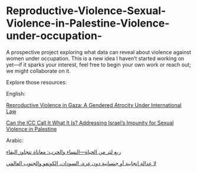 # Reproductive-Violence-Sexual-Violence-in-Palestine-Violence-under-occupation-
A prospective project exploring what data can reveal about violence against women under occupation. This is a new idea I haven’t started working on yet—if it sparks your interest, feel free to begin your own work or reach out; we might collaborate on it.

Explore those resources:

English:

[Reproductive Violence in Gaza: A Gendered Atrocity Under International Law](https://4genderjustice.org/our-latest-posts/reproductive-violence-in-gaza-a-gendered-atrocity-under-international-law/)

[Can the ICC Call It What It Is? Addressing Israel’s Impunity for Sexual Violence in Palestine](https://4genderjustice.org/our-latest-posts/can-the-icc-call-it-what-it-is-addressing-israels-impunity-for-sexual-violence-in-palestine/)

Arabic:

[ربع لتر من الحياة—النساء والحرب: معاناة تتجاوز البقاء](https://feministconsciousnessrevolution.wordpress.com/2025/02/28/%d8%b1%d8%a8%d8%b9-%d9%84%d8%aa%d8%b1-%d9%85%d9%86-%d8%a7%d9%84%d8%ad%d9%8a%d8%a7%d8%a9-%d8%a7%d9%84%d9%86%d8%b3%d8%a7%d8%a1-%d9%88%d8%a7%d9%84%d8%ad%d8%b1%d8%a8-%d9%85%d8%b9%d8%a7%d9%86/)

[لا عدالة إنجابية أو جنسانية دون غزة، السودان، الكونغو والجنوب العالمي](https://feministconsciousnessrevolution.wordpress.com/2024/05/31/%d9%84%d8%a7-%d8%b9%d8%af%d8%a7%d9%84%d8%a9-%d8%a5%d9%86%d8%ac%d8%a7%d8%a8%d9%8a%d8%a9-%d8%a3%d9%88-%d8%ac%d9%86%d8%b3%d8%a7%d9%86%d9%8a%d8%a9-%d8%af%d9%88%d9%86-%d8%ba%d8%b2%d8%a9%d8%8c-%d8%a7%d9%84/)


